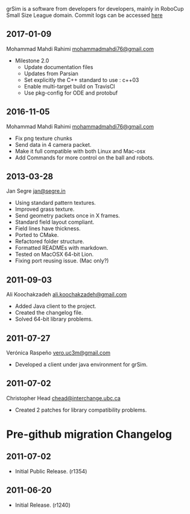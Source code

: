 grSim is a software from developers for developers, mainly
in RoboCup Small Size League domain. Commit logs can be
accessed [here](https://github.com/RoboCup-SSL/grSim/commits/master)

2017-01-09
----------

Mohammad Mahdi Rahimi <mohammadmahdi76@gmail.com>

- Milestone 2.0
  - Update documentation files
  - Updates from Parsian
  - Set explicitly the C++ standard to use : c++03
  - Enable multi-target build on TravisCI
  - Use pkg-config for ODE and protobuf

2016-11-05
----------

Mohammad Mahdi Rahimi <mohammadmahdi76@gmail.com>

- Fix png texture chunks
- Send data in 4 camera packet.
- Make it full compatible with both Linux and Mac-osx
- Add Commands for more control on the ball and robots.

2013-03-28
----------

Jan Segre <jan@segre.in>

- Using standard pattern textures.
- Improved grass texture.
- Send geometry packets once in X frames.
- Standard field layout compliant.
- Field lines have thickness.
- Ported to CMake.
- Refactored folder structure.
- Formatted READMEs with markdown.
- Tested on MacOSX 64-bit Lion.
- Fixing port reusing issue. (Mac only?)


2011-09-03
----------

Ali Koochakzadeh <ali.koochakzadeh@gmail.com>

- Added Java client to the project.
- Created the changelog file.
- Solved 64-bit library problems.


2011-07-27
----------

Verónica Raspeño <vero.uc3m@gmail.com>

- Developed a client under java environment for grSim.


2011-07-02
----------

Christopher Head <chead@interchange.ubc.ca>

- Created 2 patches for library compatibility problems.


Pre-github migration Changelog
==============================


2011-07-02
----------

- Initial Public Release. (r1354)


2011-06-20
----------

- Initial Release. (r1240)

